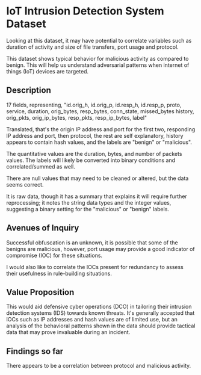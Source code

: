 # IoT Intrusion Detection System Dataset

Looking at this dataset, it may have potential to correlate variables such as duration of activity and size of file transfers, port usage and protocol.

This dataset shows typical behavior for malicious activity as compared to benign. This will help us understand adversarial patterns when internet of things (IoT) devices are targeted. 

## Description

17 fields, representing, 	"id.orig_h, id.orig_p, id.resp_h, id.resp_p, proto, service, duration, orig_bytes, resp_bytes, conn_state, missed_bytes	history, orig_pkts, orig_ip_bytes,	resp_pkts, resp_ip_bytes, label"

Translated, that's the origin IP address and port for the first two, responding IP address and port, then protocol, the rest are self explanatory, history appears to contain hash values, and the labels are "benign" or "malicious".

The quantitative values are the duration, bytes, and number of packets values. The labels will likely be converted into binary conditions and correlated/summed as well.

There are null values that may need to be cleaned or altered, but the data seems correct.

It is raw data, though it has a summary that explains it will require further reprocessing; it notes the string data types and the integer values, suggesting a binary setting for the "malicious" or "benign" labels.

## Avenues of Inquiry

Successful obfuscation is an unknown, it is possible that some of the benigns are malicious, however, port usage may provide a good indicator of compromise (IOC) for these situations.

I would also like to correlate the IOCs present for redundancy to assess their usefulness in rule-building situations.

## Value Proposition

This would aid defensive cyber operations (DCO) in tailoring their intrusion detection systems (IDS) towards known threats. It's generally accepted that IOCs such as IP addresses and hash values are of limited use, but an analysis of the behavioral patterns shown in the data should provide tactical data that may prove invaluable during an incident.


## Findings so far

There appears to be a correlation between protocol and malicious activity.